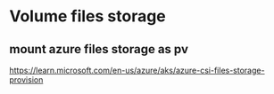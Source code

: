 # Volume files storage

## mount azure files storage as pv
https://learn.microsoft.com/en-us/azure/aks/azure-csi-files-storage-provision
